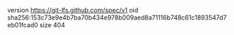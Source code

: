 version https://git-lfs.github.com/spec/v1
oid sha256:153c73e9e4b7ba70b434e978b009aed8a71116b748c61c1893547d7eb01fcad0
size 404
